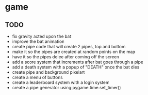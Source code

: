 # game
## TODO
* fix gravity acted upon the bat
* improve the bat animation
* create pipe code that will create 2 pipes, top and bottom
* make it so the pipes are created at random points on the map
* have it so the pipes delee after coming off the screen
* add a score system that increments after bat goes through a pipe
* add a death system with a popup of "DEATH" once the bat dies
* create pipe and background pixelart
* create a menu of buttons
* create a leaderboard system with a login system
* create a pipe generator using pygame.time.set_timer()
